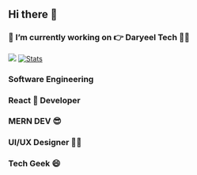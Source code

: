 ## Hi there 👋

### 🔭 I’m currently working on  👉  Daryeel Tech 👩‍💻

![](https://komarev.com/ghpvc/?username=saedMuhamed&color=orange&style=for-the-badgelabel=Those+WhoCameHere)
 [![Stats](https://github-readme-stats.vercel.app/api?username=saedMuhamed)](https://github.com/saedMuhamed/github-readme-stats)

### Software Engineering 

###  React 🥶 Developer 
###  MERN DEV 😎 
###  UI/UX Designer 🧔🧔 
###  Tech Geek 😄 

<!--
**saedMuhamed/saedMuhamed** is a ✨ _special_ ✨ repository because its `README.md` (this file) appears on your GitHub profile.

Here are some ideas to get you started:

- 
- 🌱 I’m currently learning ...
- 👯 I’m looking to collaborate on ...
- 🤔 I’m looking for help with ...
- 💬 Ask me about ...
- 📫 How to reach me: ...
- 😄 Pronouns: ...
- ⚡ Fun fact: 
-->



